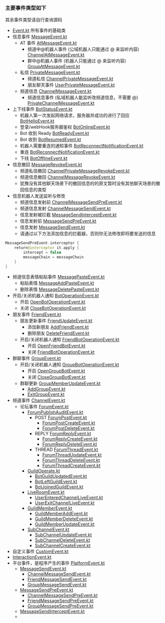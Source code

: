 ### 主要事件类型如下
其余事件类型请自行查询源码
* [Event.kt](src%2Fmain%2Fkotlin%2Fgithub%2Fzimoyin%2Fevent%2Fevents%2FEvent.kt) 所有事件的基础类
* 信息事件 [MessageEvent.kt](src%2Fmain%2Fkotlin%2Fgithub%2Fzimoyin%2Fevent%2Fevents%2Fmessage%2FMessageEvent.kt)
  * AT 事件 [AtMessageEvent.kt](src%2Fmain%2Fkotlin%2Fgithub%2Fzimoyin%2Fevent%2Fevents%2Fmessage%2Fat%2FAtMessageEvent.kt)
    * 频道中@机器人事件 (公域机器人只能通过 @ 来监听内容) [ChannelAtMessageEvent.kt](src%2Fmain%2Fkotlin%2Fgithub%2Fzimoyin%2Fevent%2Fevents%2Fmessage%2Fat%2FChannelAtMessageEvent.kt)
    * 群中@机器人事件 (机器人只能通过 @ 来监听内容)  [GroupAtMessageEvent.kt](src%2Fmain%2Fkotlin%2Fgithub%2Fzimoyin%2Fevent%2Fevents%2Fmessage%2Fat%2FGroupAtMessageEvent.kt)
  * 私信 [PrivateMessageEvent.kt](src%2Fmain%2Fkotlin%2Fgithub%2Fzimoyin%2Fevent%2Fevents%2Fmessage%2Fdirect%2FPrivateMessageEvent.kt)
    * 频道私信 [ChannelPrivateMessageEvent.kt](src%2Fmain%2Fkotlin%2Fgithub%2Fzimoyin%2Fevent%2Fevents%2Fmessage%2Fdirect%2FChannelPrivateMessageEvent.kt)
    * 朋友聊天事件 [UserPrivateMessageEvent.kt](src%2Fmain%2Fkotlin%2Fgithub%2Fzimoyin%2Fevent%2Fevents%2Fmessage%2Fdirect%2FUserPrivateMessageEvent.kt)
  * 频道信息 [ChannelMessageEvent.kt](src%2Fmain%2Fkotlin%2Fgithub%2Fzimoyin%2Fevent%2Fevents%2Fmessage%2FChannelMessageEvent.kt)
    * 频道信息事件 (私域机器人能监听改频道信息，不需要 @) [PrivateChannelMessageEvent.kt](src%2Fmain%2Fkotlin%2Fgithub%2Fzimoyin%2Fevent%2Fevents%2Fmessage%2FPrivateChannelMessageEvent.kt)
* 上下线事件 [BotStatusEvent.kt](../src/main/kotlin/io/github/zimoyin/qqbot/event/events/bot/BotStatusEvent.kt)
  * 机器人第一次发起网络请求，服务器并成功的进行了回应 [BotHelloEvent.kt](src%2Fmain%2Fkotlin%2Fgithub%2Fzimoyin%2Fevent%2Fevents%2Fplatform%2Fbot%2FBotHelloEvent.kt)
  * 登录/webHook服务器鉴权 [BotOnlineEvent.kt](src%2Fmain%2Fkotlin%2Fgithub%2Fzimoyin%2Fevent%2Fevents%2Fplatform%2Fbot%2FBotOnlineEvent.kt)
  * Bot 收到 Ready [BotReadyEvent.kt](../src/main/kotlin/io/github/zimoyin/qqbot/event/events/bot/BotReadyEvent.kt)
  * Bot 收到 [BotResumedEvent.kt](../src/main/kotlin/io/github/zimoyin/qqbot/event/events/bot/BotResumedEvent.kt)
  * 机器人需要重连的通知事件 [BotReconnectNotificationEvent.kt](src%2Fmain%2Fkotlin%2Fgithub%2Fzimoyin%2Fevent%2Fevents%2Fplatform%2Fbot%2FBotReconnectNotificationEvent.kt)
  * 重连 [BotReconnectNotificationEvent.kt](src%2Fmain%2Fkotlin%2Fgithub%2Fzimoyin%2Fevent%2Fevents%2Fplatform%2Fbot%2FBotReconnectNotificationEvent.kt)
  * 下线 [BotOfflineEvent.kt](src%2Fmain%2Fkotlin%2Fgithub%2Fzimoyin%2Fevent%2Fevents%2Fplatform%2Fbot%2FBotOfflineEvent.kt)
* 信息撤回 [MessageRevokeEvent.kt](src%2Fmain%2Fkotlin%2Fgithub%2Fzimoyin%2Fevent%2Fevents%2Frevoke%2FMessageRevokeEvent.kt)
  * 频道私信撤回 [ChannelPrivateMessageRevokeEvent.kt](src%2Fmain%2Fkotlin%2Fgithub%2Fzimoyin%2Fevent%2Fevents%2Frevoke%2FChannelPrivateMessageRevokeEvent.kt)
  * 频道信息撤回 [ChannelMessageRevokeEvent.kt](src%2Fmain%2Fkotlin%2Fgithub%2Fzimoyin%2Fevent%2Fevents%2Frevoke%2FChannelMessageRevokeEvent.kt)
  * 犹豫没有其他聊天场景下的撤回信息的的原文暂时没有其他聊天场景的撤回信息的类型
* 信息机器人发送监听与修改
  * 频道信息发射前 [ChannelMessageSendPreEvent.kt](src%2Fmain%2Fkotlin%2Fgithub%2Fzimoyin%2Fevent%2Fevents%2Fplatform%2FChannelMessageSendPreEvent.kt)
  * 频道信息发射  [ChannelMessageSendEvent.kt](src%2Fmain%2Fkotlin%2Fgithub%2Fzimoyin%2Fevent%2Fevents%2Fplatform%2FChannelMessageSendEvent.kt)
  * 信息发射被拦截 [MessageSendInterceptEvent.kt](src%2Fmain%2Fkotlin%2Fgithub%2Fzimoyin%2Fevent%2Fevents%2Fplatform%2FMessageSendInterceptEvent.kt)
  * 信息发射前 [MessageSendPreEvent.kt](src%2Fmain%2Fkotlin%2Fgithub%2Fzimoyin%2Fevent%2Fevents%2Fplatform%2FMessageSendPreEvent.kt)
  * 信息发射 [MessageSendEvent.kt](src%2Fmain%2Fkotlin%2Fgithub%2Fzimoyin%2Fevent%2Fevents%2Fplatform%2FMessageSendEvent.kt)
  * 请通过以下方法添加信息的拦截器，否则你无法修改即将要发送的信息
```kotlin
MessageSendPreEvent.interceptor {
    return@interceptor it.apply {
        intercept = false
        messageChain = messageChain
    }
}
```
* 频道信息表情粘贴事件 [MessagePasteEvent.kt](src%2Fmain%2Fkotlin%2Fgithub%2Fzimoyin%2Fevent%2Fevents%2Fpaste%2FMessagePasteEvent.kt)
  * 粘贴表情 [MessageAddPasteEvent.kt](src%2Fmain%2Fkotlin%2Fgithub%2Fzimoyin%2Fevent%2Fevents%2Fpaste%2FMessageAddPasteEvent.kt)
  * 删除表情 [MessageDeletePasteEvent.kt](src%2Fmain%2Fkotlin%2Fgithub%2Fzimoyin%2Fevent%2Fevents%2Fpaste%2FMessageDeletePasteEvent.kt)
* 开启/关闭机器人通知 [BotOperationEvent.kt](../src/main/kotlin/io/github/zimoyin/qqbot/event/events/operation/BotOperationEvent.kt)
  * 开启 [OpenBotOperationEvent.kt](../src/main/kotlin/io/github/zimoyin/qqbot/event/events/operation/OpenBotOperationEvent.kt)
  * 关闭 [CloseBotOperationEvent.kt](../src/main/kotlin/io/github/zimoyin/qqbot/event/events/operation/CloseBotOperationEvent.kt)
* 朋友事件 [FriendEvent.kt](../src/main/kotlin/io/github/zimoyin/qqbot/event/events/friend/FriendEvent.kt)
  * 朋友更新事件 [FriendUpdateEvent.kt](../src/main/kotlin/io/github/zimoyin/qqbot/event/events/friend/FriendUpdateEvent.kt)
    * 添加新朋友 [AddFriendEvent.kt](../src/main/kotlin/io/github/zimoyin/qqbot/event/events/friend/AddFriendEvent.kt)
    * 删除朋友  [DeleteFriendEvent.kt](../src/main/kotlin/io/github/zimoyin/qqbot/event/events/friend/DeleteFriendEvent.kt)
  * 开启/关闭机器人通知 [FriendBotOperationEvent.kt](../src/main/kotlin/io/github/zimoyin/qqbot/event/events/friend/FriendBotOperationEvent.kt)
    * 开启 [OpenFriendBotEvent.kt](../src/main/kotlin/io/github/zimoyin/qqbot/event/events/friend/OpenFriendBotEvent.kt)
    * 关闭 [FriendBotOperationEvent.kt](../src/main/kotlin/io/github/zimoyin/qqbot/event/events/friend/FriendBotOperationEvent.kt)
* 群聊事件 [GroupEvent.kt](../src/main/kotlin/io/github/zimoyin/qqbot/event/events/group/GroupEvent.kt)
  * 开启/关闭机器人通知 [GroupBotOperationEvent.kt](../src/main/kotlin/io/github/zimoyin/qqbot/event/events/group/operation/GroupBotOperationEvent.kt)
    * 开启 [OpenGroupBotEvent.kt](../src/main/kotlin/io/github/zimoyin/qqbot/event/events/group/operation/OpenGroupBotEvent.kt)
    * 关闭 [CloseGroupBotEvent.kt](../src/main/kotlin/io/github/zimoyin/qqbot/event/events/group/operation/CloseGroupBotEvent.kt)
  * 群聊更新 [GroupMemberUpdateEvent.kt](../src/main/kotlin/io/github/zimoyin/qqbot/event/events/group/member/GroupMemberUpdateEvent.kt)
    * [AddGroupEvent.kt](../src/main/kotlin/io/github/zimoyin/qqbot/event/events/group/member/AddGroupEvent.kt)
    * [ExitGroupEvent.kt](../src/main/kotlin/io/github/zimoyin/qqbot/event/events/group/member/ExitGroupEvent.kt)
* 频道事件 [ChannelEvent.kt](../src/main/kotlin/io/github/zimoyin/qqbot/event/events/channel/ChannelEvent.kt)
  * 论坛事件 [ForumEvent.kt](../src/main/kotlin/io/github/zimoyin/qqbot/event/events/channel/forum/ForumEvent.kt)
    * [ForumPublishAuditEvent.kt](../src/main/kotlin/io/github/zimoyin/qqbot/event/events/channel/forum/audit/ForumPublishAuditEvent.kt)
      * POST [ForumPostEvent.kt](../src/main/kotlin/io/github/zimoyin/qqbot/event/events/channel/forum/post/ForumPostEvent.kt)
        * [ForumPostCreateEvent.kt](../src/main/kotlin/io/github/zimoyin/qqbot/event/events/channel/forum/post/ForumPostCreateEvent.kt)
        * [ForumPostDeleteEvent.kt](../src/main/kotlin/io/github/zimoyin/qqbot/event/events/channel/forum/post/ForumPostDeleteEvent.kt)
      * REPLY [ForumReplyEvent.kt](../src/main/kotlin/io/github/zimoyin/qqbot/event/events/channel/forum/reply/ForumReplyEvent.kt)
        * [ForumReplyCreateEvent.kt](../src/main/kotlin/io/github/zimoyin/qqbot/event/events/channel/forum/reply/ForumReplyCreateEvent.kt)
        * [ForumReplyDeleteEvent.kt](../src/main/kotlin/io/github/zimoyin/qqbot/event/events/channel/forum/reply/ForumReplyDeleteEvent.kt)
      * THREAD [ForumThreadEvent.kt](../src/main/kotlin/io/github/zimoyin/qqbot/event/events/channel/forum/thread/ForumThreadEvent.kt)
        * [ForumThreadUpdateEvent.kt](../src/main/kotlin/io/github/zimoyin/qqbot/event/events/channel/forum/thread/ForumThreadUpdateEvent.kt)
        * [ForumThreadDeleteEvent.kt](../src/main/kotlin/io/github/zimoyin/qqbot/event/events/channel/forum/thread/ForumThreadDeleteEvent.kt)
        * [ForumThreadCreateEvent.kt](../src/main/kotlin/io/github/zimoyin/qqbot/event/events/channel/forum/thread/ForumThreadCreateEvent.kt)
    * [GuildOperate.kt](../src/main/kotlin/io/github/zimoyin/qqbot/event/events/channel/guild/GuildOperate.kt)
      * [BotGuildUpdatedEvent.kt](../src/main/kotlin/io/github/zimoyin/qqbot/event/events/channel/guild/BotGuildUpdatedEvent.kt)
      * [BotLeftGuildEvent.kt](../src/main/kotlin/io/github/zimoyin/qqbot/event/events/channel/guild/BotLeftGuildEvent.kt)
      * [BotJoinedGuildEvent.kt](../src/main/kotlin/io/github/zimoyin/qqbot/event/events/channel/guild/BotJoinedGuildEvent.kt)
    * [LiveRoomEvent.kt](../src/main/kotlin/io/github/zimoyin/qqbot/event/events/channel/live/LiveRoomEvent.kt)
      * [UserEnteredChannelLiveEvent.kt](../src/main/kotlin/io/github/zimoyin/qqbot/event/events/channel/live/UserEnteredChannelLiveEvent.kt)
      * [UserExitChannelLiveEvent.kt](../src/main/kotlin/io/github/zimoyin/qqbot/event/events/channel/live/UserExitChannelLiveEvent.kt)
    * [GuildMemberEvent.kt](../src/main/kotlin/io/github/zimoyin/qqbot/event/events/channel/member/GuildMemberEvent.kt)
      * [GuildMemberAddEvent.kt](../src/main/kotlin/io/github/zimoyin/qqbot/event/events/channel/member/GuildMemberAddEvent.kt)
      * [GuildMemberDeleteEvent.kt](../src/main/kotlin/io/github/zimoyin/qqbot/event/events/channel/member/GuildMemberDeleteEvent.kt)
      * [GuildMemberUpdateEvent.kt](../src/main/kotlin/io/github/zimoyin/qqbot/event/events/channel/member/GuildMemberUpdateEvent.kt)
    * [SubChannelEvent.kt](../src/main/kotlin/io/github/zimoyin/qqbot/event/events/channel/sub/SubChannelEvent.kt)
      * [SubChannelUpdateEvent.kt](../src/main/kotlin/io/github/zimoyin/qqbot/event/events/channel/sub/SubChannelUpdateEvent.kt)
      * [SubChannelDeleteEvent.kt](../src/main/kotlin/io/github/zimoyin/qqbot/event/events/channel/sub/SubChannelDeleteEvent.kt)
      * [SubChannelCreateEvent.kt](../src/main/kotlin/io/github/zimoyin/qqbot/event/events/channel/sub/SubChannelCreateEvent.kt)
*  自定义事件 [CustomEvent.kt](../src/main/kotlin/io/github/zimoyin/qqbot/event/events/CustomEvent.kt)
* [InteractionEvent.kt](../src/main/kotlin/io/github/zimoyin/qqbot/event/events/InteractionEvent.kt)
* 平台事件，是程序产生的事件 [PlatformEvent.kt](../src/main/kotlin/io/github/zimoyin/qqbot/event/events/platform/PlatformEvent.kt)
  * [MessageSendEvent.kt](../src/main/kotlin/io/github/zimoyin/qqbot/event/events/platform/MessageSendEvent.kt)
    * [ChannelMessageSendEvent.kt](../src/main/kotlin/io/github/zimoyin/qqbot/event/events/platform/ChannelMessageSendEvent.kt)
    * [FriendMessageSendEvent.kt](../src/main/kotlin/io/github/zimoyin/qqbot/event/events/platform/FriendMessageSendEvent.kt)
    * [GroupMessageSendEvent.kt](../src/main/kotlin/io/github/zimoyin/qqbot/event/events/platform/GroupMessageSendEvent.kt)
  * [MessageSendPreEvent.kt](../src/main/kotlin/io/github/zimoyin/qqbot/event/events/platform/MessageSendPreEvent.kt)
    * [ChannelMessageSendPreEvent.kt](../src/main/kotlin/io/github/zimoyin/qqbot/event/events/platform/ChannelMessageSendPreEvent.kt)
    * [FriendMessageSendPreEvent.kt](../src/main/kotlin/io/github/zimoyin/qqbot/event/events/platform/FriendMessageSendPreEvent.kt)
    * [GroupMessageSendPreEvent.kt](../src/main/kotlin/io/github/zimoyin/qqbot/event/events/platform/GroupMessageSendPreEvent.kt)
  * [MessageSendInterceptEvent.kt](../src/main/kotlin/io/github/zimoyin/qqbot/event/events/platform/MessageSendInterceptEvent.kt)
  *
